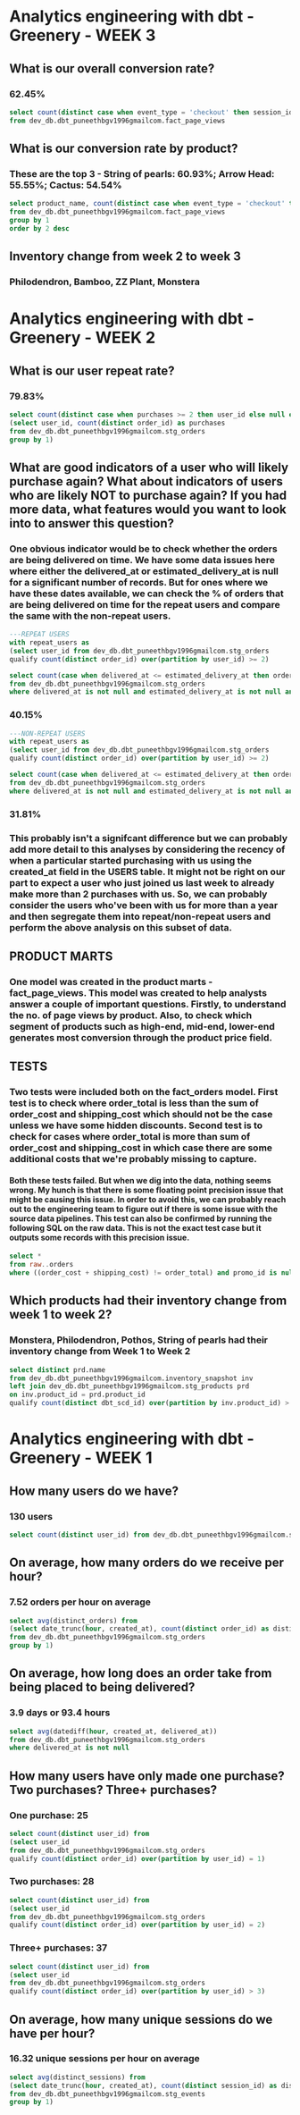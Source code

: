 # Analytics engineering with dbt - Greenery - WEEK 3

## What is our overall conversion rate?
### 62.45%

```sql
select count(distinct case when event_type = 'checkout' then session_id else null end)/count(distinct session_id) as conversion_rate
from dev_db.dbt_puneethbgv1996gmailcom.fact_page_views
```

## What is our conversion rate by product?
### These are the top 3 - String of pearls: 60.93%; Arrow Head: 55.55%; Cactus: 54.54%
```sql
select product_name, count(distinct case when event_type = 'checkout' then session_id else null end)/count(distinct session_id) as conversion_rate
from dev_db.dbt_puneethbgv1996gmailcom.fact_page_views
group by 1
order by 2 desc
```

## Inventory change from week 2 to week 3
### Philodendron, Bamboo, ZZ Plant, Monstera



# Analytics engineering with dbt - Greenery - WEEK 2

## What is our user repeat rate?
### 79.83%
```sql
select count(distinct case when purchases >= 2 then user_id else null end)/count(distinct user_id) as repeat_rate from
(select user_id, count(distinct order_id) as purchases
from dev_db.dbt_puneethbgv1996gmailcom.stg_orders
group by 1)
```

## What are good indicators of a user who will likely purchase again? What about indicators of users who are likely NOT to purchase again? If you had more data, what features would you want to look into to answer this question?
### One obvious indicator would be to check whether the orders are being delivered on time. We have some data issues here where either the delivered_at or estimated_delivery_at is null for a significant number of records. But for ones where we have these dates available, we can check the % of orders that are being delivered on time for the repeat users and compare the same with the non-repeat users.
```sql
---REPEAT USERS
with repeat_users as
(select user_id from dev_db.dbt_puneethbgv1996gmailcom.stg_orders
qualify count(distinct order_id) over(partition by user_id) >= 2)

select count(case when delivered_at <= estimated_delivery_at then order_id else null end)/count(order_id)
from dev_db.dbt_puneethbgv1996gmailcom.stg_orders
where delivered_at is not null and estimated_delivery_at is not null and user_id in (select user_id from repeat_users)
```
### 40.15%
```sql
---NON-REPEAT USERS
with repeat_users as
(select user_id from dev_db.dbt_puneethbgv1996gmailcom.stg_orders
qualify count(distinct order_id) over(partition by user_id) >= 2)

select count(case when delivered_at <= estimated_delivery_at then order_id else null end)/count(order_id)
from dev_db.dbt_puneethbgv1996gmailcom.stg_orders
where delivered_at is not null and estimated_delivery_at is not null and user_id not in (select user_id from repeat_users)
```
### 31.81%
### This probably isn't a signifcant difference but we can probably add more detail to this analyses by considering the recency of when a particular started purchasing with us using the created_at field in the USERS table. It might not be right on our part to expect a user who just joined us last week to already make more than 2 purchases with us. So, we can probably consider the users who've been with us for more than a year and then segregate them into repeat/non-repeat users and perform the above analysis on this subset of data.

## PRODUCT MARTS

### One model was created in the product marts - fact_page_views. This model was created to help analysts answer a couple of important questions. Firstly, to understand the no. of page views by product. Also, to check which segment of products such as high-end, mid-end, lower-end generates most conversion through the product price field.

## TESTS

### Two tests were included both on the fact_orders model. First test is to check where order_total is less than the sum of order_cost and shipping_cost which should not be the case unless we have some hidden discounts. Second test is to check for cases where order_total is more than sum of order_cost and shipping_cost in which case there are some additional costs that we're probably missing to capture.

#### Both these tests failed. But when we dig into the data, nothing seems wrong. My hunch is that there is some floating point precision issue that might be causing this issue. In order to avoid this, we can probably reach out to the engineering team to figure out if there is some issue with the source data pipelines. This test can also be confirmed by running the following SQL on the raw data. This is not the exact test case but it outputs some records with this precision issue.
```sql
select *
from raw..orders
where ((order_cost + shipping_cost) != order_total) and promo_id is null
```

## Which products had their inventory change from week 1 to week 2? 
### Monstera, Philodendron, Pothos, String of pearls had their inventory change from Week 1 to Week 2
```sql
select distinct prd.name
from dev_db.dbt_puneethbgv1996gmailcom.inventory_snapshot inv
left join dev_db.dbt_puneethbgv1996gmailcom.stg_products prd
on inv.product_id = prd.product_id
qualify count(distinct dbt_scd_id) over(partition by inv.product_id) > 1
```



# Analytics engineering with dbt - Greenery - WEEK 1

## How many users do we have?
### 130 users

```sql
select count(distinct user_id) from dev_db.dbt_puneethbgv1996gmailcom.stg_users
```

## On average, how many orders do we receive per hour?
### 7.52 orders per hour on average

```sql
select avg(distinct_orders) from
(select date_trunc(hour, created_at), count(distinct order_id) as distinct_orders
from dev_db.dbt_puneethbgv1996gmailcom.stg_orders
group by 1)
```

## On average, how long does an order take from being placed to being delivered?
### 3.9 days or 93.4 hours

```sql
select avg(datediff(hour, created_at, delivered_at))
from dev_db.dbt_puneethbgv1996gmailcom.stg_orders
where delivered_at is not null
```

## How many users have only made one purchase? Two purchases? Three+ purchases?

### One purchase: 25

```sql
select count(distinct user_id) from
(select user_id
from dev_db.dbt_puneethbgv1996gmailcom.stg_orders
qualify count(distinct order_id) over(partition by user_id) = 1)
```

### Two purchases: 28

```sql
select count(distinct user_id) from
(select user_id
from dev_db.dbt_puneethbgv1996gmailcom.stg_orders
qualify count(distinct order_id) over(partition by user_id) = 2)
```

### Three+ purchases: 37

```sql
select count(distinct user_id) from
(select user_id
from dev_db.dbt_puneethbgv1996gmailcom.stg_orders
qualify count(distinct order_id) over(partition by user_id) > 3)
```


## On average, how many unique sessions do we have per hour?
### 16.32 unique sessions per hour on average

```sql
select avg(distinct_sessions) from
(select date_trunc(hour, created_at), count(distinct session_id) as distinct_sessions
from dev_db.dbt_puneethbgv1996gmailcom.stg_events
group by 1)
```